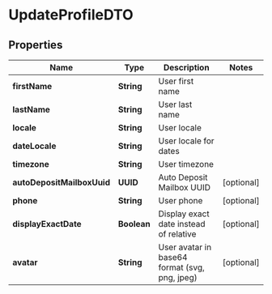 

# UpdateProfileDTO


## Properties

| Name | Type | Description | Notes |
|------------ | ------------- | ------------- | -------------|
|**firstName** | **String** | User first name |  |
|**lastName** | **String** | User last name |  |
|**locale** | **String** | User locale |  |
|**dateLocale** | **String** | User locale for dates |  |
|**timezone** | **String** | User timezone |  |
|**autoDepositMailboxUuid** | **UUID** | Auto Deposit Mailbox UUID |  [optional] |
|**phone** | **String** | User phone |  [optional] |
|**displayExactDate** | **Boolean** | Display exact date instead of relative |  [optional] |
|**avatar** | **String** | User avatar in base64 format (svg, png, jpeg) |  [optional] |



